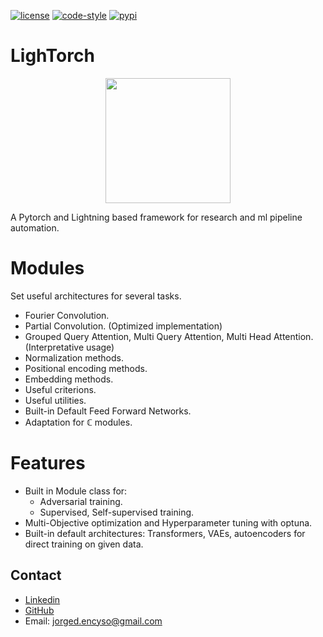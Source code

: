 [![license](https://img.shields.io/badge/License-MIT-yellow.svg)](https://opensource.org/licenses/MIT)
[![code-style](https://img.shields.io/badge/code%20style-black-000000.svg)](https://github.com/psf/black)
[![pypi](https://img.shields.io/pypi/v/lightorch)](https://pypi.org/project/lightorch)

# LighTorch

<p align="center">
  <img src="https://github.com/Jorgedavyd/torch-framework/raw/docs/source/logo.png" height = 200 width = 200 />
</p>

A Pytorch and Lightning based framework for research and ml pipeline automation.

# Modules
Set useful architectures for several tasks.
- Fourier Convolution.
- Partial Convolution. (Optimized implementation)
- Grouped Query Attention, Multi Query Attention, Multi Head Attention. (Interpretative usage)
- Normalization methods.
- Positional encoding methods.
- Embedding methods.
- Useful criterions.
- Useful utilities.
- Built-in Default Feed Forward Networks.
- Adaptation for $\mathbb{C}$ modules.

# Features
- Built in Module class for:
    - Adversarial training.
    - Supervised, Self-supervised training.
- Multi-Objective optimization and Hyperparameter tuning with optuna.
- Built-in default architectures: Transformers, VAEs, autoencoders for direct training on given data.

## Contact  

- [Linkedin](https://www.linkedin.com/in/jorge-david-enciso-mart%C3%ADnez-149977265/)
- [GitHub](https://github.com/Jorgedavyd)
- Email: jorged.encyso@gmail.com